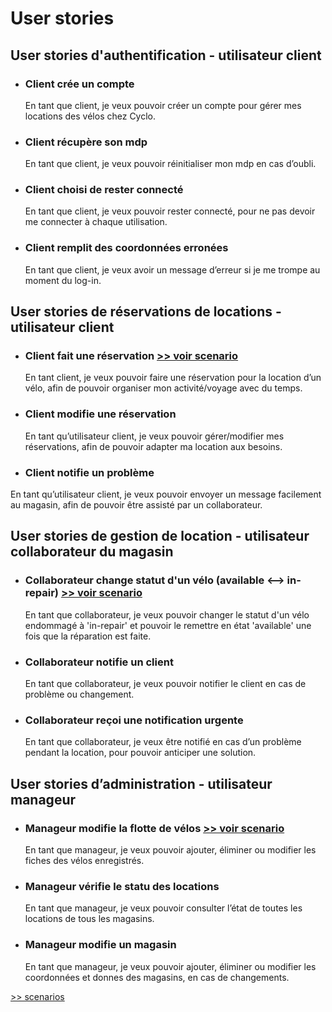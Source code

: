 # User stories #  

## User stories d'authentification - utilisateur client ##   

- ### Client crée un compte ###  

  En tant que client, je veux pouvoir créer un compte pour gérer mes locations des vélos chez Cyclo.

- ### Client récupère son mdp ###   

   En tant que client, je veux pouvoir réinitialiser mon mdp en cas d’oubli.    

- ### Client choisi de rester connecté ###   

   En tant que client, je veux pouvoir rester connecté, pour ne pas devoir me connecter à chaque utilisation.   

- ### Client remplit des coordonnées erronées ###   

  En tant que client, je veux avoir un message d’erreur si je me trompe au moment du log-in. 

## User stories de réservations de locations - utilisateur client ##    

- ### Client fait une réservation [>> voir scenario](04-scenarios.md#link01) ###      

  En tant client, je veux pouvoir faire une réservation pour la location d’un vélo, afin de pouvoir organiser mon activité/voyage avec du temps.
      
- ### Client modifie une réservation ###   

  En tant qu’utilisateur client, je veux pouvoir gérer/modifier mes réservations, afin de pouvoir adapter ma location aux besoins.
  
- ###  Client notifie un problème  ###
  
En tant qu’utilisateur client, je veux pouvoir envoyer un message facilement au magasin, afin de pouvoir être assisté par un collaborateur. 

## User stories de gestion de location - utilisateur collaborateur du magasin ##   

- ### Collaborateur change statut d'un vélo (available <--> in-repair) [>> voir scenario](04-scenarios.md#link02) ###

  En tant que collaborateur, je veux pouvoir changer le statut d'un vélo endommagé à 'in-repair' et pouvoir le remettre en état 'available' une fois que la réparation est faite. 

- ### Collaborateur notifie un client ### 

  En tant que collaborateur, je veux pouvoir notifier le client en cas de problème ou changement. 

- ### Collaborateur reçoi une notification urgente ### 

  En tant que collaborateur, je veux être notifié en cas d’un problème pendant la location, pour pouvoir anticiper une solution.  

## User stories d’administration - utilisateur manageur ## 

- ### Manageur modifie la flotte de vélos  [>> voir scenario](04-scenarios.md#link03) ### 

  En tant que manageur, je veux pouvoir ajouter, éliminer ou modifier les fiches des vélos enregistrés.

- ### Manageur vérifie le statu des locations ### 

  En tant que manageur, je veux pouvoir consulter l’état de toutes les locations de tous les magasins.  

- ### Manageur modifie un magasin ### 

  En tant que manageur, je veux pouvoir ajouter, éliminer ou modifier les coordonnées et donnes des magasins, en cas de changements. 



[>> scenarios](04-scenarios.md)




 
